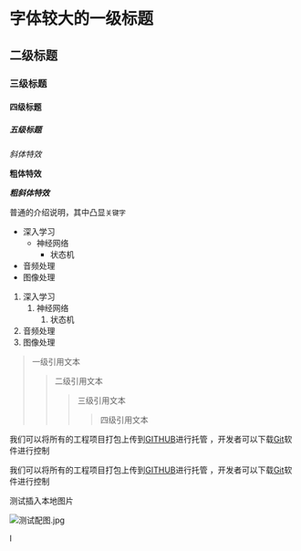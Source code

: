 
# 字体较大的一级标题

## 二级标题

### 三级标题

#### 四级标题

##### 五级标题

*斜体特效*

**粗体特效**

***粗斜体特效***

普通的介绍说明，其中凸显`关键字`

* 深入学习
  * 神经网络
    * 状态机
* 音频处理
* 图像处理

1. 深入学习
	1. 神经网络
		1.  状态机
2. 音频处理
3. 图像处理

> 一级引用文本
>> 二级引用文本
>>> 三级引用文本
>>>> 四级引用文本

我们可以将所有的工程项目打包上传到[GITHUB](https://www.github.com "GitHub官方网站")进行托管 ，开发者可以下载[Git](https://git-scm.com/downloads "Git下载")软件进行控制

我们可以将所有的工程项目打包上传到[GITHUB][1]进行托管 ，开发者可以下载[Git][2]软件进行控制

[1]:https://www.github.com "GitHub官方网站"
[2]:https://git-scm.com/downloads "Git下载"


测试插入本地图片

![测试配图.jpg](https://i.loli.net/2021/11/30/ziLFxZXaA3pC5qt.jpg)




I
